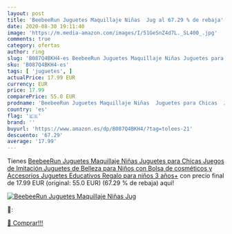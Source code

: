 ```yaml
---
layout: post
title: 'BeebeeRun Juguetes Maquillaje Niñas  Jug al 67.29 % de rebaja'
date: 2020-08-30 19:11:40
image: 'https://m.media-amazon.com/images/I/51GeSnZ4d7L._SL400_.jpg'
comments: true
category: ofertas
author: ring
slug: 'B087Q4BKH4-es BeebeeRun Juguetes Maquillaje Niñas Juguetes para Chicas...'
sku: 'B087Q4BKH4-es'
tags: [ 'juguetes', ]
actualPrice: 17.99 EUR
currency: EUR
price: 17.99
comparePrice: 55.0 EUR
prodname: 'BeebeeRun Juguetes Maquillaje Niñas  Juguetes para Chicas  Juegos de Imitación  Juguetes de Belleza para Niños con Bolsa de cosméticos y Accesorios  Juguetes Educativos Regalo para niños 3 años+'
country: 'es'
flag: '🇪🇸'
brand: ''
buyurl: 'https://www.amazon.es/dp/B087Q4BKH4/?tag=tolees-21'
descuento: '67.29'
average: '17.99'
---
```


Tienes [BeebeeRun Juguetes Maquillaje Niñas  Juguetes para Chicas  Juegos de Imitación  Juguetes de Belleza para Niños con Bolsa de cosméticos y Accesorios  Juguetes Educativos Regalo para niños 3 años+](https://www.amazon.es/dp/B087Q4BKH4/?tag=tolees-21) con precio final de  17.99 EUR (original: 55.0 EUR) (67.29 %  de rebaja) aqui!

[![BeebeeRun Juguetes Maquillaje Niñas  Jug](https://m.media-amazon.com/images/I/51GeSnZ4d7L._SL400_.jpg)](https://www.amazon.es/dp/B087Q4BKH4/?tag=tolees-21)

🔎:


[🛒 Comprar!!!](https://www.amazon.es/dp/B087Q4BKH4/?tag=tolees-21)
